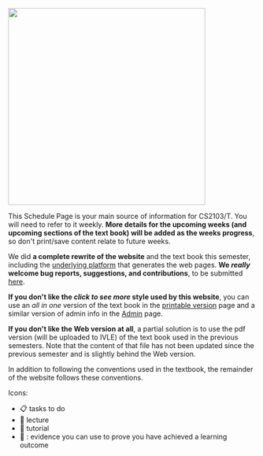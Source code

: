 <div id="essential">

<img src="{{baseUrl}}/images/growingPlant.png" width="400">

<tip-box type="important"> 

This Schedule Page is your main source of information for CS2103/T. You will need to refer to it weekly. **More details for the upcoming weeks (and upcoming sections of the text book) will be added as the weeks progress**, so don't print/save content relate to future weeks.

</tip-box>

<tip-box type="success"> 

We did **a complete rewrite of the website** and the text book this semester, including the [underlying platform](https://markbind.github.io/) that generates the web pages. **We _really_ welcome bug reports, suggestions, and contributions**, to be submitted [here](https://github.com/nus-cs2103/website/issues).

</tip-box>

<tip-box type="warning"> 

**If you don't like the _click to see more_ style used by this website**, you can use an _all in one_ version of the text book in the [printable version]({{baseUrl}}/book/common/print.html) page and a similar version of admin info in the [Admin]({{baseUrl}}/admin/index.html) page.

**If you don't like the Web version at all**, a partial solution is to use the pdf version (will be uploaded to IVLE) of the text book used in the previous semesters. Note that the content of that file has not been updated since the previous semester and is slightly behind the Web version.

</tip-box>

<panel header="Using the textbook" expanded>
  <include src="../../book/about/usage.md#browsers"/>
  <include src="../../book/about/usage.md#layers"/>
</panel>

</div>
<div id="more">

<panel header="More info about using the textbook" expanded>
  <include src="../../book/about/usage.md#conventions"/>
  <include src="../../book/about/usage.md#searching"/>
  <include src="../../book/about/usage.md#saving"/>
  <include src="../../book/about/usage.md#printing" name="Printing" dynamic/>
</panel>

<panel header="Additional conventions used in the website" expanded>

In addition to following the conventions used in the textbook, the remainder of the website follows these conventions.

Icons:

* :clipboard: tasks to do 
* :mega: lecture
* :raising_hand: tutorial 
* :dart: : evidence you can use to prove you have achieved a learning outcome

</panel>

</div>